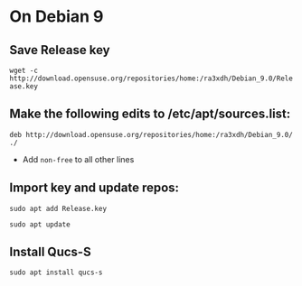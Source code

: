 # On Debian 9

## Save Release key
```wget -c http://download.opensuse.org/repositories/home:/ra3xdh/Debian_9.0/Release.key```


## Make the following edits to /etc/apt/sources.list:
```deb http://download.opensuse.org/repositories/home:/ra3xdh/Debian_9.0/ ./```
- Add ```non-free``` to all other lines

## Import key and update repos:
```sudo apt add Release.key```

```sudo apt update```

## Install Qucs-S
```sudo apt install qucs-s```

